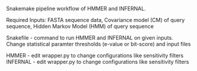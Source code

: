 Snakemake pipeline workflow of HMMER and INFERNAL.

Required Inputs: FASTA sequence data, Covariance model (CM) of query sequence, Hidden Markov Model (HMM) of query sequence

Snakefile - command to run HMMER and INFERNAL on given inputs. Change statistical paramter thresholds (e-value or bit-score) and input files

HMMER - edit wrapper.py to change configurations like sensitivity filters
INFERNAL - edit wrapper.py to change configurations like sensitivity filters
